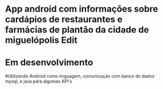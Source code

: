 # App android com informações sobre cardápios de restaurantes e farmácias de plantão da cidade de miguelópolis Edit

# Em desenvolvimento

#Utilizando Android como linguagem, comunicação com banco de dados mysql, e java para algumas API's

